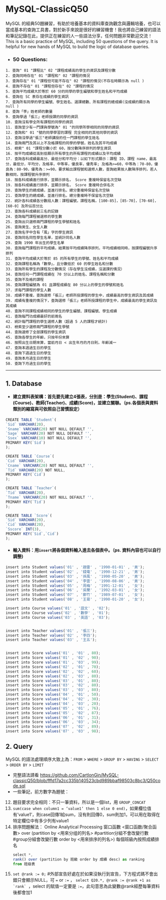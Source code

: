 # MySQL-ClassicQ50

MySQL 的經典50題練習，有助於培養基本的資料庫查詢觀念與邏輯培養，也可以當成基本的查詢工具書，對於新手來說是很好的練習機會！我也將自己練習的語法和筆記記錄在此，提供正在練習的人一些語法分享，任何問題非常歡迎交流！
This is a basic practice of MySQL, including 50 questions of the query. It is helpful for new hands of MySQL to build the logic of database queries.

* ### 50 Questions:
```
1. 查詢" 01 "課程比" 02 "課程成績高的學生的資訊及課程分數
2. 查詢同時存在" 01 "課程和" 02 "課程的情況
3. 查詢存在" 01 "課程但可能不存在" 02 "課程的情況(不存在時顯示為 null )
4. 查詢不存在" 01 "課程但存在" 02 "課程的情況
5. 查詢平均成績大於等於 60 分的同學的學生編號和學生姓名和平均成績
6. 查詢在 SC 表存在成績的學生資訊
7. 查詢所有同學的學生編號、學生姓名、選課總數、所有課程的總成績(沒成績的顯示為 null )
8. 查詢「李」姓老師的數量
9. 查詢學過「張三」老師授課的同學的資訊
10. 查詢沒有學全所有課程的同學的資訊
11. 查詢至少有一門課與學號為" 01 "的同學所學相同的同學的資訊
12. 查詢和" 01 "號的同學學習的課程 完全相同的其他同學的資訊
13. 查詢沒學過"張三"老師講授的任一門課程的學生姓名
14. 查詢兩門及其以上不及格課程的同學的學號，姓名及其平均成績
15. 檢索" 01 "課程分數小於 60，按分數降序排列的學生資訊
16. 按平均成績從高到低顯示所有學生的所有課程的成績以及平均成績
17. 查詢各科成績最高分、最低分和平均分：以如下形式顯示：課程 ID，課程 name，最高分，最低分，平均分，及格率，中等率，優良率，優秀率; 及格為>=60，中等為：70-80，優良為：80-90，優秀為：>=90，要求輸出課程號和選修人數，查詢結果按人數降序排列，若人數相同，按課程號升序排列
18. 按各科成績進行排序，並顯示排名， Score 重複時保留名次空缺
19. 按各科成績進行排序，並顯示排名， Score 重複時合併名次
20. 查詢學生的總成績，並進行排名，總分重複時保留名次空缺
21. 查詢學生的總成績，並進行排名，總分重複時不保留名次空缺
22. 統計各科成績各分數段人數：課程編號，課程名稱，[100-85]，[85-70]，[70-60]，[60-0] 及所佔百分比
23. 查詢各科成績前三名的記錄
24. 查詢每門課程被選修的學生數
25. 查詢出只選修兩門課程的學生學號和姓名
26. 查詢男生、女生人數
27. 查詢名字中含有「風」字的學生資訊
28. 查詢同名同性學生名單，並統計同名人數
29. 查詢 1990 年出生的學生名單
30. 查詢每門課程的平均成績，結果按平均成績降序排列，平均成績相同時，按課程編號升序排列
31. 查詢平均成績大於等於 85 的所有學生的學號、姓名和平均成績
32. 查詢課程名稱為「數學」，且分數低於 60 的學生姓名和分數
33. 查詢所有學生的課程及分數情況（存在學生沒成績，沒選課的情況）
34. 查詢任何一門課程成績在 70 分以上的姓名、課程名稱和分數
35. 查詢不及格的課程
36. 查詢課程編號為 01 且課程成績在 80 分以上的學生的學號和姓名
37. 求每門課程的學生人數
38. 成績不重複，查詢選修「張三」老師所授課程的學生中，成績最高的學生資訊及其成績
39. 成績有重複的情況下，查詢選修「張三」老師所授課程的學生中，成績最高的學生資訊及其成績
40. 查詢不同課程成績相同的學生的學生編號、課程編號、學生成績
41. 查詢每門功成績最好的前兩名
42. 統計每門課程的學生選修人數（超過 5 人的課程才統計)
43. 檢索至少選修兩門課程的學生學號
44. 查詢選修了全部課程的學生資訊
45. 查詢各學生的年齡，只按年份來算
46. 按照出生日期來算，當前月日 < 出生年月的月日則，年齡減一
47. 查詢本週過生日的學生
48. 查詢下週過生日的學生
49. 查詢本月過生日的學生
50. 查詢下月過生日的學生
```
---
## 1. Database
* #### 建立資料表架構：首先要先建立4張表，分別是：學生(Student)、課程(Course)、教師(Teacher)、成績(Score)，並建立關聯。（ps.各個表與資料類別的縮寫與可依照自己習慣設定）
```js
CREATE TABLE `Student`(
`Sid` VARCHAR(20),
`Sname` VARCHAR(20) NOT NULL DEFAULT '',
`Sage` VARCHAR(20) NOT NULL DEFAULT '',
`Ssex` VARCHAR(10) NOT NULL DEFAULT '',
PRIMARY KEY(`Sid`)
);

CREATE TABLE `Course`(
`Cid` VARCHAR(20),
`Cname` VARCHAR(20) NOT NULL DEFAULT '',
`Tid` VARCHAR(20) NOT NULL,
PRIMARY KEY(`Cid`)
);

CREATE TABLE `Teacher`(
`Tid` VARCHAR(20),
`Tname` VARCHAR(20) NOT NULL DEFAULT '',
PRIMARY KEY(`Tid`)
);

CREATE TABLE `Score`(
`Sid` VARCHAR(20),
`Cid` VARCHAR(20),
`Sscore` INT(3),
PRIMARY KEY(`Sid`,`Cid`)
);
```
* #### 輸入資料：用```insert```將各個資料輸入進去各個表中。（ps. 資料內容也可以自行調整)

```js
insert into Student values('01' , '趙雷' , '1990-01-01' , '男');
insert into Student values('02' , '錢電' , '1990-12-21' , '男');
insert into Student values('03' , '孫風' , '1990-05-20' , '男');
insert into Student values('04' , '李雲' , '1990-08-06' , '男');
insert into Student values('05' , '周梅' , '1991-12-01' , '女');
insert into Student values('06' , '吳蘭' , '1992-03-01' , '女');
insert into Student values('07' , '鄭竹' , '1989-07-01' , '女');
insert into Student values('08' , '王菊' , '1990-01-20' , '女');

insert into Course values('01' , '語文' , '02');
insert into Course values('02' , '數學' , '01');
insert into Course values('03' , '英語' , '03');


insert into Teacher values('01' , '張三');
insert into Teacher values('02' , '李四');
insert into Teacher values('03' , '王五');


insert into Score values('01' , '01' , 80);
insert into Score values('01' , '02' , 90);
insert into Score values('01' , '03' , 99);
insert into Score values('02' , '01' , 70);
insert into Score values('02' , '02' , 60);
insert into Score values('02' , '03' , 80);
insert into Score values('03' , '01' , 80);
insert into Score values('03' , '02' , 80);
insert into Score values('03' , '03' , 80);
insert into Score values('04' , '01' , 50);
insert into Score values('04' , '02' , 30);
insert into Score values('04' , '03' , 20);
insert into Score values('05' , '01' , 76);
insert into Score values('05' , '02' , 87);
insert into Score values('06' , '01' , 31);
insert into Score values('06' , '03' , 34);
insert into Score values('07' , '02' , 89);
insert into Score values('07' , '03' , 98);
```
## 2. Query
MySQL 的語法處理順序大致上為：```FROM``` > ```WHERE``` > ```GROUP BY``` > ```HAVING``` > ```SELECT``` > ```ORDER BY``` > ```LIMIT```
* 完整語法請看 https://github.com/CartlonGin/MySQL-classicQ50/blob/fffd17a2cc335b140523cbd989bbaf98503c8bc3/Q50code.sql
* 一些筆記，前方數字為題號：
12. 題目要求完全相同：不只一筆資料，所以是一個list，用 ```GROUP_CONCAT```
17. ```sum(case when column1 = ’value1’ then 1 else 0 end)```，如果欄位值有’value1’，則case回傳1給sum，沒有則回傳0，sum則加1，可以用在取得在特定欄位中有多少列有value1
18. 排序問題解法： 
	  Online Analytical Processing 窗口函數
	    <窗口函数/聚合函數> over (partition by <用來分组的列名> #partition分組不會改變行數 #group分組會改變行數
                                order by <用來排序的列名>)
	   <ex> 每個班級內按照成績排名
	   ```js
     select *,
     rank() over (partition by 班級 order by 成績 desc) as ranking
     from 班级表 
     ```
20. ```set @rank := 0;```  #外部宣告好處在於如果沒執行到宣告，下方程式碼不會出錯只會顯示NULL，可 ```=``` or ```:=``` ，
	  ```select Q20.*, @rank := @rank +1 as `rank` ```，select 的賦值一定要是 ```:=```，此句意思為此變數@rank經歷每筆資料後都會加1


